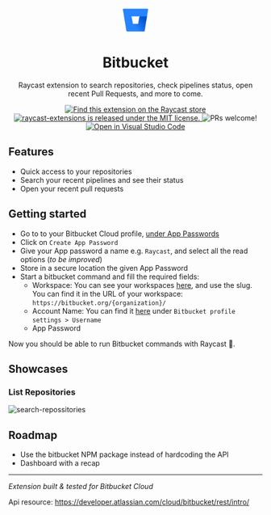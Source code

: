 <div align="center">
  <img
    src="./assets/bitbucket-logo.png"
    width="50"
  />

  <h1>
    Bitbucket
  </h1>

Raycast extension to search repositories, check pipelines status, open recent Pull Requests, and more to come.

  <p>
    <a href="https://www.raycast.com/francois/bitbucket">
      <img src="https://img.shields.io/badge/Raycast-store-red.svg"
        alt="Find this extension on the Raycast store"
      />
    </a>
    <a
      href="https://github.com/raycast/extensions/blob/master/LICENSE"
    >
      <img
        src="https://img.shields.io/badge/license-MIT-blue.svg"
        alt="raycast-extensions is released under the MIT license."
      />
    </a>
    <img
      src="https://img.shields.io/badge/PRs-welcome-brightgreen.svg"
      alt="PRs welcome!"  
    />
    <a href="https://open.vscode.dev/organization/repository">
      <img
        src="https://open.vscode.dev/badges/open-in-vscode.svg"
        alt="Open in Visual Studio Code"
      />
    </a>
  </p>
</div>

## Features

- Quick access to your repositories
- Search your recent pipelines and see their status
- Open your recent pull requests

## Getting started

- Go to to your Bitbucket Cloud profile, [under App Passwords](https://bitbucket.org/account/settings/app-passwords/)
- Click on `Create App Password`
- Give your App password a name e.g. `Raycast`, and select all the read options (_to be improved_)
- Store in a secure location the given App Password
- Start a bitbucket command and fill the required fields:
    - Workspace: You can see your workspaces [here](https://bitbucket.org/account/workspaces/), and use the slug. You can find it in the URL of your workspace: `https://bitbucket.org/{organization}/`
    - Account Name: You can find it [here](https://bitbucket.org/account/settings/) under `Bitbucket profile settings > Username`
    - App Password

Now you should be able to run Bitbucket commands with Raycast 🚀.

## Showcases

### List Repositories

![search-repossitories](./assets/showcase_search_repositories.png)

## Roadmap

- Use the bitbucket NPM package instead of hardcoding the API
- Dashboard with a recap

__________


_Extension built & tested for Bitbucket Cloud_

Api resource: https://developer.atlassian.com/cloud/bitbucket/rest/intro/
